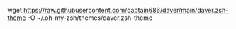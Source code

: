 wget https://raw.githubusercontent.com/captain686/daver/main/daver.zsh-theme -O ~/.oh-my-zsh/themes/daver.zsh-theme
